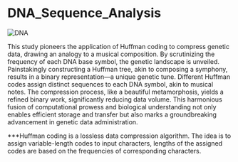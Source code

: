 # DNA_Sequence_Analysis


![DNA](https://github.com/shivanshinigam/DNA_Sequence_Analysis/assets/130684919/32af0e16-afa5-4c5b-8410-626debc31e7b)



This study pioneers the application of Huffman coding to compress genetic data, drawing an analogy to a musical composition. By scrutinizing the frequency of each DNA base symbol, the genetic landscape is unveiled. Painstakingly constructing a Huffman tree, akin to composing a symphony, results in a binary representation—a unique genetic tune. Different Huffman codes assign distinct sequences to each DNA symbol, akin to musical notes. The compression process, like a beautiful metamorphosis, yields a refined binary work, significantly reducing data volume. This harmonious fusion of computational prowess and biological understanding not only enables efficient storage and transfer but also marks a groundbreaking advancement in genetic data administration.

***Huffman coding is a lossless data compression algorithm. The idea is to assign variable-length codes to input characters, lengths of the assigned codes are based on the frequencies of corresponding characters.
